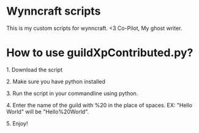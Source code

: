 # Wynncraft scripts
 This is my custom scripts for wynncraft. <3 Co-Pilot, My ghost writer.


<h1> How to use guildXpContributed.py?</h1>
<p> 1. Download the script </p>
<p> 2. Make sure you have python installed</p>
<p> 3. Run the script in your commandline using python.</p>
<p> 4. Enter the name of the guild with %20 in the place of spaces. EX: "Hello World" will be "Hello%20World".</p>
<p> 5. Enjoy!</p>
